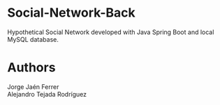 # Social-Network-Back
Hypothetical Social Network developed with Java Spring Boot and local MySQL database.

# Authors
Jorge Jaén Ferrer <br>
Alejandro Tejada Rodríguez
